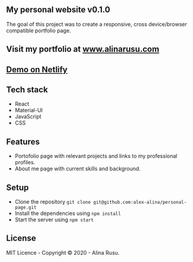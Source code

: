## My personal website v0.1.0

The goal of this project was to create a responsive, cross device/browser compatible portfolio page.

## Visit my portfolio at [www.alinarusu.com ](https://www.alinarusu.com)
## [Demo on Netlify](https://alina-rusu.netlify.com/)

## Tech stack

* React
* Material-UI
* JavaScript
* CSS

## Features

* Portofolio page with relevant projects and links to my professional profiles.
* About me page with current skills and background. 

## Setup

* Clone the repository `git clone git@github.com:alex-alina/personal-page.git`
* Install the dependencies using `npm install`
* Start the server using `npm start`

## License

MIT Licence - Copyright &copy; 2020 - Alina Rusu.
